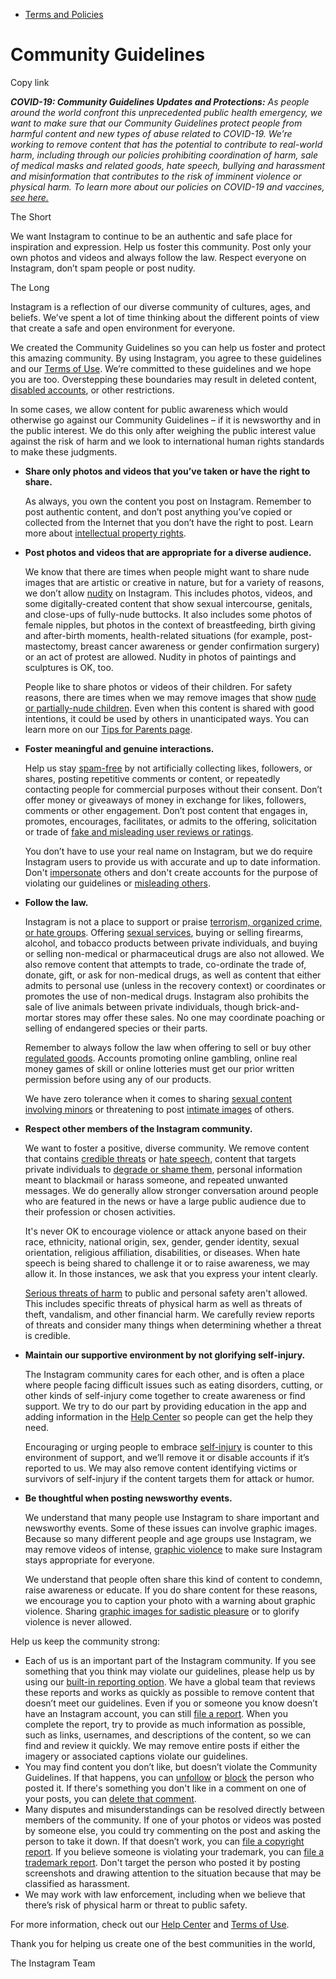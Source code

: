 *   [Terms and Policies](https://help.instagram.com/1417489251945243/?helpref=breadcrumb)

Community Guidelines
====================

Copy link

_**COVID-19: Community Guidelines Updates and Protections:** As people around the world confront this unprecedented public health emergency, we want to make sure that our Community Guidelines protect people from harmful content and new types of abuse related to COVID-19. We’re working to remove content that has the potential to contribute to real-world harm, including through our policies prohibiting coordination of harm, sale of medical masks and related goods, hate speech, bullying and harassment and misinformation that contributes to the risk of imminent violence or physical harm. To learn more about our policies on COVID-19 and vaccines, [see here.](https://help.instagram.com/697825587576762?helpref=faq_content)_

The Short

We want Instagram to continue to be an authentic and safe place for inspiration and expression. Help us foster this community. Post only your own photos and videos and always follow the law. Respect everyone on Instagram, don’t spam people or post nudity.

The Long

Instagram is a reflection of our diverse community of cultures, ages, and beliefs. We’ve spent a lot of time thinking about the different points of view that create a safe and open environment for everyone.

We created the Community Guidelines so you can help us foster and protect this amazing community. By using Instagram, you agree to these guidelines and our [Terms of Use](https://www.instagram.com/legal/terms). We’re committed to these guidelines and we hope you are too. Overstepping these boundaries may result in deleted content, [disabled accounts](https://help.instagram.com/366993040048856?helpref=faq_content), or other restrictions.

In some cases, we allow content for public awareness which would otherwise go against our Community Guidelines – if it is newsworthy and in the public interest. We do this only after weighing the public interest value against the risk of harm and we look to international human rights standards to make these judgments.

*   **Share only photos and videos that you’ve taken or have the right to share.**
    
    As always, you own the content you post on Instagram. Remember to post authentic content, and don’t post anything you’ve copied or collected from the Internet that you don’t have the right to post. Learn more about [intellectual property rights](https://help.instagram.com/126382350847838?helpref=faq_content).
    
*   **Post photos and videos that are appropriate for a diverse audience.**
    
    We know that there are times when people might want to share nude images that are artistic or creative in nature, but for a variety of reasons, we don’t allow [nudity](https://l.instagram.com/?u=https%3A%2F%2Fwww.facebook.com%2Fcommunitystandards%2Fadult_nudity_sexual_activity&e=AT1w6sWC4mDjvy6Xos84VD3mxzdXz_IAVFgjC0eVdMeR2o80shijZsYltxGGQEJjJhbjSt5um0SAdi6GX0JTsb_2pfNjWAHqS0UgKtZzcYNeVlK0eyhOspyV_PeBqExP5antHQjCmmeWyBaiSg94rg) on Instagram. This includes photos, videos, and some digitally-created content that show sexual intercourse, genitals, and close-ups of fully-nude buttocks. It also includes some photos of female nipples, but photos in the context of breastfeeding, birth giving and after-birth moments, health-related situations (for example, post-mastectomy, breast cancer awareness or gender confirmation surgery) or an act of protest are allowed. Nudity in photos of paintings and sculptures is OK, too.
    
    People like to share photos or videos of their children. For safety reasons, there are times when we may remove images that show [nude or partially-nude children](https://l.instagram.com/?u=https%3A%2F%2Fwww.facebook.com%2Fcommunitystandards%2Fchild_nudity_sexual_exploitation&e=AT1w6sWC4mDjvy6Xos84VD3mxzdXz_IAVFgjC0eVdMeR2o80shijZsYltxGGQEJjJhbjSt5um0SAdi6GX0JTsb_2pfNjWAHqS0UgKtZzcYNeVlK0eyhOspyV_PeBqExP5antHQjCmmeWyBaiSg94rg). Even when this content is shared with good intentions, it could be used by others in unanticipated ways. You can learn more on our [Tips for Parents page](https://help.instagram.com/154475974694511/?helpref=faq_content).
    
*   **Foster meaningful and genuine interactions.**
    
    Help us stay [spam-free](https://l.instagram.com/?u=https%3A%2F%2Fwww.facebook.com%2Fcommunitystandards%2Fspam&e=AT1w6sWC4mDjvy6Xos84VD3mxzdXz_IAVFgjC0eVdMeR2o80shijZsYltxGGQEJjJhbjSt5um0SAdi6GX0JTsb_2pfNjWAHqS0UgKtZzcYNeVlK0eyhOspyV_PeBqExP5antHQjCmmeWyBaiSg94rg) by not artificially collecting likes, followers, or shares, posting repetitive comments or content, or repeatedly contacting people for commercial purposes without their consent. Don’t offer money or giveaways of money in exchange for likes, followers, comments or other engagement. Don’t post content that engages in, promotes, encourages, facilitates, or admits to the offering, solicitation or trade of [fake and misleading user reviews or ratings](https://l.instagram.com/?u=https%3A%2F%2Fwww.facebook.com%2Fcommunitystandards%2Ffraud_deception&e=AT1w6sWC4mDjvy6Xos84VD3mxzdXz_IAVFgjC0eVdMeR2o80shijZsYltxGGQEJjJhbjSt5um0SAdi6GX0JTsb_2pfNjWAHqS0UgKtZzcYNeVlK0eyhOspyV_PeBqExP5antHQjCmmeWyBaiSg94rg).
    
    You don’t have to use your real name on Instagram, but we do require Instagram users to provide us with accurate and up to date information. Don't [impersonate](https://l.instagram.com/?u=https%3A%2F%2Fwww.facebook.com%2Fcommunitystandards%2Fmisrepresentation&e=AT1w6sWC4mDjvy6Xos84VD3mxzdXz_IAVFgjC0eVdMeR2o80shijZsYltxGGQEJjJhbjSt5um0SAdi6GX0JTsb_2pfNjWAHqS0UgKtZzcYNeVlK0eyhOspyV_PeBqExP5antHQjCmmeWyBaiSg94rg) others and don't create accounts for the purpose of violating our guidelines or [misleading others](https://l.instagram.com/?u=https%3A%2F%2Ftransparency.fb.com%2Fpolicies%2Fcommunity-standards%2Finauthentic-behavior%2F&e=AT1w6sWC4mDjvy6Xos84VD3mxzdXz_IAVFgjC0eVdMeR2o80shijZsYltxGGQEJjJhbjSt5um0SAdi6GX0JTsb_2pfNjWAHqS0UgKtZzcYNeVlK0eyhOspyV_PeBqExP5antHQjCmmeWyBaiSg94rg).
    
*   **Follow the law.**
    
    Instagram is not a place to support or praise [terrorism, organized crime, or hate groups](https://l.instagram.com/?u=https%3A%2F%2Fwww.facebook.com%2Fcommunitystandards%2Fdangerous_individuals_organizations&e=AT1w6sWC4mDjvy6Xos84VD3mxzdXz_IAVFgjC0eVdMeR2o80shijZsYltxGGQEJjJhbjSt5um0SAdi6GX0JTsb_2pfNjWAHqS0UgKtZzcYNeVlK0eyhOspyV_PeBqExP5antHQjCmmeWyBaiSg94rg). Offering [sexual services](https://l.instagram.com/?u=https%3A%2F%2Fwww.facebook.com%2Fcommunitystandards%2Fsexual_solicitation&e=AT1w6sWC4mDjvy6Xos84VD3mxzdXz_IAVFgjC0eVdMeR2o80shijZsYltxGGQEJjJhbjSt5um0SAdi6GX0JTsb_2pfNjWAHqS0UgKtZzcYNeVlK0eyhOspyV_PeBqExP5antHQjCmmeWyBaiSg94rg), buying or selling firearms, alcohol, and tobacco products between private individuals, and buying or selling non-medical or pharmaceutical drugs are also not allowed. We also remove content that attempts to trade, co-ordinate the trade of, donate, gift, or ask for non-medical drugs, as well as content that either admits to personal use (unless in the recovery context) or coordinates or promotes the use of non-medical drugs. Instagram also prohibits the sale of live animals between private individuals, though brick-and-mortar stores may offer these sales. No one may coordinate poaching or selling of endangered species or their parts.
    
    Remember to always follow the law when offering to sell or buy other [regulated goods](https://l.instagram.com/?u=https%3A%2F%2Fwww.facebook.com%2Fcommunitystandards%2Fregulated_goods&e=AT1w6sWC4mDjvy6Xos84VD3mxzdXz_IAVFgjC0eVdMeR2o80shijZsYltxGGQEJjJhbjSt5um0SAdi6GX0JTsb_2pfNjWAHqS0UgKtZzcYNeVlK0eyhOspyV_PeBqExP5antHQjCmmeWyBaiSg94rg). Accounts promoting online gambling, online real money games of skill or online lotteries must get our prior written permission before using any of our products.
    
    We have zero tolerance when it comes to sharing [sexual content involving minors](https://l.instagram.com/?u=https%3A%2F%2Fwww.facebook.com%2Fcommunitystandards%2Fchild_nudity_sexual_exploitation&e=AT1w6sWC4mDjvy6Xos84VD3mxzdXz_IAVFgjC0eVdMeR2o80shijZsYltxGGQEJjJhbjSt5um0SAdi6GX0JTsb_2pfNjWAHqS0UgKtZzcYNeVlK0eyhOspyV_PeBqExP5antHQjCmmeWyBaiSg94rg) or threatening to post [intimate images](https://l.instagram.com/?u=https%3A%2F%2Fwww.facebook.com%2Fcommunitystandards%2Fsexual_exploitation_adults&e=AT1w6sWC4mDjvy6Xos84VD3mxzdXz_IAVFgjC0eVdMeR2o80shijZsYltxGGQEJjJhbjSt5um0SAdi6GX0JTsb_2pfNjWAHqS0UgKtZzcYNeVlK0eyhOspyV_PeBqExP5antHQjCmmeWyBaiSg94rg) of others.
    
*   **Respect other members of the Instagram community.**
    
    We want to foster a positive, diverse community. We remove content that contains [credible threats](https://l.instagram.com/?u=https%3A%2F%2Fwww.facebook.com%2Fcommunitystandards%2Fcredible_violence&e=AT1w6sWC4mDjvy6Xos84VD3mxzdXz_IAVFgjC0eVdMeR2o80shijZsYltxGGQEJjJhbjSt5um0SAdi6GX0JTsb_2pfNjWAHqS0UgKtZzcYNeVlK0eyhOspyV_PeBqExP5antHQjCmmeWyBaiSg94rg) or [hate speech](https://l.instagram.com/?u=https%3A%2F%2Fwww.facebook.com%2Fcommunitystandards%2Fhate_speech&e=AT1w6sWC4mDjvy6Xos84VD3mxzdXz_IAVFgjC0eVdMeR2o80shijZsYltxGGQEJjJhbjSt5um0SAdi6GX0JTsb_2pfNjWAHqS0UgKtZzcYNeVlK0eyhOspyV_PeBqExP5antHQjCmmeWyBaiSg94rg), content that targets private individuals to [degrade or shame them](https://l.instagram.com/?u=https%3A%2F%2Fwww.facebook.com%2Fcommunitystandards%2Fbullying&e=AT1w6sWC4mDjvy6Xos84VD3mxzdXz_IAVFgjC0eVdMeR2o80shijZsYltxGGQEJjJhbjSt5um0SAdi6GX0JTsb_2pfNjWAHqS0UgKtZzcYNeVlK0eyhOspyV_PeBqExP5antHQjCmmeWyBaiSg94rg), personal information meant to blackmail or harass someone, and repeated unwanted messages. We do generally allow stronger conversation around people who are featured in the news or have a large public audience due to their profession or chosen activities.
    
    It's never OK to encourage violence or attack anyone based on their race, ethnicity, national origin, sex, gender, gender identity, sexual orientation, religious affiliation, disabilities, or diseases. When hate speech is being shared to challenge it or to raise awareness, we may allow it. In those instances, we ask that you express your intent clearly.
    
    [Serious threats of harm](https://l.instagram.com/?u=https%3A%2F%2Fwww.facebook.com%2Fcommunitystandards%2Fcredible_violence&e=AT1w6sWC4mDjvy6Xos84VD3mxzdXz_IAVFgjC0eVdMeR2o80shijZsYltxGGQEJjJhbjSt5um0SAdi6GX0JTsb_2pfNjWAHqS0UgKtZzcYNeVlK0eyhOspyV_PeBqExP5antHQjCmmeWyBaiSg94rg) to public and personal safety aren't allowed. This includes specific threats of physical harm as well as threats of theft, vandalism, and other financial harm. We carefully review reports of threats and consider many things when determining whether a threat is credible.
    
*   **Maintain our supportive environment by not glorifying self-injury.**
    
    The Instagram community cares for each other, and is often a place where people facing difficult issues such as eating disorders, cutting, or other kinds of self-injury come together to create awareness or find support. We try to do our part by providing education in the app and adding information in the [Help Center](https://help.instagram.com/) so people can get the help they need.
    
    Encouraging or urging people to embrace [self-injury](https://l.instagram.com/?u=https%3A%2F%2Fwww.facebook.com%2Fcommunitystandards%2Fsuicide_self_injury_violence&e=AT1w6sWC4mDjvy6Xos84VD3mxzdXz_IAVFgjC0eVdMeR2o80shijZsYltxGGQEJjJhbjSt5um0SAdi6GX0JTsb_2pfNjWAHqS0UgKtZzcYNeVlK0eyhOspyV_PeBqExP5antHQjCmmeWyBaiSg94rg) is counter to this environment of support, and we’ll remove it or disable accounts if it’s reported to us. We may also remove content identifying victims or survivors of self-injury if the content targets them for attack or humor.
    
*   **Be thoughtful when posting newsworthy events.**
    
    We understand that many people use Instagram to share important and newsworthy events. Some of these issues can involve graphic images. Because so many different people and age groups use Instagram, we may remove videos of intense, [graphic violence](https://l.instagram.com/?u=https%3A%2F%2Fwww.facebook.com%2Fcommunitystandards%2Fgraphic_violence&e=AT1w6sWC4mDjvy6Xos84VD3mxzdXz_IAVFgjC0eVdMeR2o80shijZsYltxGGQEJjJhbjSt5um0SAdi6GX0JTsb_2pfNjWAHqS0UgKtZzcYNeVlK0eyhOspyV_PeBqExP5antHQjCmmeWyBaiSg94rg) to make sure Instagram stays appropriate for everyone.
    
    We understand that people often share this kind of content to condemn, raise awareness or educate. If you do share content for these reasons, we encourage you to caption your photo with a warning about graphic violence. Sharing [graphic images for sadistic pleasure](https://l.instagram.com/?u=https%3A%2F%2Fwww.facebook.com%2Fcommunitystandards%2Fcruel_insensitive&e=AT1w6sWC4mDjvy6Xos84VD3mxzdXz_IAVFgjC0eVdMeR2o80shijZsYltxGGQEJjJhbjSt5um0SAdi6GX0JTsb_2pfNjWAHqS0UgKtZzcYNeVlK0eyhOspyV_PeBqExP5antHQjCmmeWyBaiSg94rg) or to glorify violence is never allowed.
    

Help us keep the community strong:

*   Each of us is an important part of the Instagram community. If you see something that you think may violate our guidelines, please help us by using our [built-in reporting option](https://help.instagram.com/165828726894770?helpref=faq_content). We have a global team that reviews these reports and works as quickly as possible to remove content that doesn’t meet our guidelines. Even if you or someone you know doesn’t have an Instagram account, you can still [file a report](https://help.instagram.com/contact/383679321740945). When you complete the report, try to provide as much information as possible, such as links, usernames, and descriptions of the content, so we can find and review it quickly. We may remove entire posts if either the imagery or associated captions violate our guidelines.
*   You may find content you don’t like, but doesn’t violate the Community Guidelines. If that happens, you can [unfollow](https://help.instagram.com/286340048138725?helpref=faq_content) or [block](https://help.instagram.com/426700567389543/?helpref=faq_content) the person who posted it. If there's something you don't like in a comment on one of your posts, you can [delete that comment](https://help.instagram.com/289098941190483?helpref=faq_content).
*   Many disputes and misunderstandings can be resolved directly between members of the community. If one of your photos or videos was posted by someone else, you could try commenting on the post and asking the person to take it down. If that doesn’t work, you can [file a copyright report](https://help.instagram.com/126382350847838?helpref=faq_content). If you believe someone is violating your trademark, you can [file a trademark report](https://help.instagram.com/222826637847963?helpref=faq_content). Don't target the person who posted it by posting screenshots and drawing attention to the situation because that may be classified as harassment.
*   We may work with law enforcement, including when we believe that there’s risk of physical harm or threat to public safety.

For more information, check out our [Help Center](https://help.instagram.com/) and [Terms of Use](https://l.instagram.com/?u=http%3A%2F%2Finstagram.com%2Flegal%2Fterms%2F%23&e=AT1w6sWC4mDjvy6Xos84VD3mxzdXz_IAVFgjC0eVdMeR2o80shijZsYltxGGQEJjJhbjSt5um0SAdi6GX0JTsb_2pfNjWAHqS0UgKtZzcYNeVlK0eyhOspyV_PeBqExP5antHQjCmmeWyBaiSg94rg).

Thank you for helping us create one of the best communities in the world,

The Instagram Team